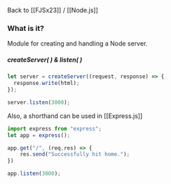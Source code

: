 Back to [[FJSx23]] / [[Node.js]]
### What is it?
Module for creating and handling a Node server.

##### createServer( ) & listen( )

```js
let server = createServer((request, response) => {
  response.write(html);
});

server.listen(3000);
```

Also, a shorthand can be used in [[Express.js]]
```javascript
import express from "express";
let app = express();

app.get("/", (req,res) => {
	res.send("Successfully hit home.");
})

app.listen(3000);
```